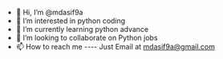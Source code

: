 - 👋 Hi, I’m @mdasif9a
- 👀 I’m interested in python coding
- 🌱 I’m currently learning python advance
- 💞️ I’m looking to collaborate on Python jobs
- 📫 How to reach me ---- Just Email at mdasif9a@gmail.com

<!---
mdasif9a/mdasif9a is a ✨ special ✨ repository because its `README.md` (this file) appears on your GitHub profile.
You can click the Preview link to take a look at your changes.
--->
